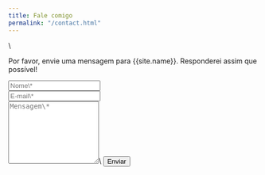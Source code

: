 ```yaml
---
title: Fale comigo
permalink: "/contact.html"
---
```


<form action="https://formspree.io/{{site.email}}" method="POST">\
<p class="mb-4">Por favor, envie uma mensagem para {{site.name}}. Responderei assim que possível!</p>
<div class="form-group row">
<div class="col-md-6">
<input class="form-control" type="text" name="name" placeholder="Nome\*">
</div>
<div class="col-md-6">
<input class="form-control" type="email" name="_replyto" placeholder="E-mail\*">
</div>
</div>
<textarea rows="8" class="form-control mb-3" name="message" placeholder="Mensagem\*"></textarea>\
<input class="btn btn-success" type="submit" value="Enviar">
</form>
